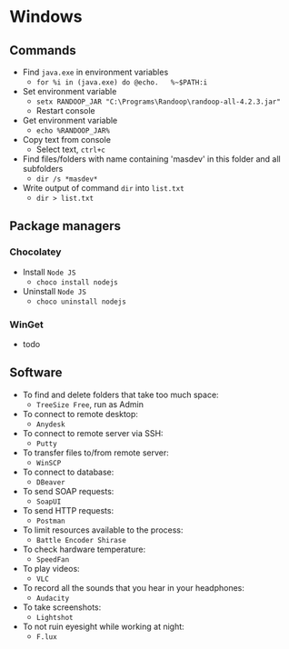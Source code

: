 # Windows
## Commands
* Find `java.exe` in environment variables
  * `for %i in (java.exe) do @echo.   %~$PATH:i`
* Set environment variable
    * `setx RANDOOP_JAR "C:\Programs\Randoop\randoop-all-4.2.3.jar"`
    * Restart console
* Get environment variable
    * `echo %RANDOOP_JAR%`
* Copy text from console
    * Select text, `ctrl+c`
* Find files/folders with name containing 'masdev' in this folder and all subfolders
    * `dir /s *masdev*`
* Write output of command `dir` into `list.txt`
    * `dir > list.txt`

## Package managers
### Chocolatey
* Install `Node JS`
    * `choco install nodejs`
* Uninstall `Node JS`
    * `choco uninstall nodejs`
### WinGet
* todo

## Software
* To find and delete folders that take too much space:
    * `TreeSize Free`, run as Admin
* To connect to remote desktop:
    * `Anydesk`
* To connect to remote server via SSH:
    * `Putty`
* To transfer files to/from remote server:
    * `WinSCP`
* To connect to database:
    * `DBeaver`
* To send SOAP requests:
    * `SoapUI`
* To send HTTP requests:
    * `Postman`
* To limit resources available to the process:
    * `Battle Encoder Shirase`
* To check hardware temperature:
    * `SpeedFan`
* To play videos:
    * `VLC`
* To record all the sounds that you hear in your headphones:
    * `Audacity`
* To take screenshots:
    * `Lightshot`
* To not ruin eyesight while working at night:
    * `F.lux`
